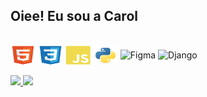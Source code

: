 ## Oiee! Eu sou a Carol

<div style="display: inline_block"><br>
  <img align="center" alt="HTML" height="30" width="40" src="https://raw.githubusercontent.com/devicons/devicon/master/icons/html5/html5-original.svg">
  <img align="center" alt="CSS" height="30" width="40" src="https://raw.githubusercontent.com/devicons/devicon/master/icons/css3/css3-original.svg">
  <img align="center" alt="Js" height="30" width="40" src="https://raw.githubusercontent.com/devicons/devicon/master/icons/javascript/javascript-plain.svg">
  <img align="center" alt="Python" height="30" width="40" src="https://raw.githubusercontent.com/devicons/devicon/master/icons/python/python-original.svg">
  <img align="center" alt="Figma" height="30" width="40" src="https://cdn.jsdelivr.net/gh/devicons/devicon@latest/icons/figma/figma-original.svg" />
  <img align="center" alt="Django" height="30" width="40" src="https://icons8.com.br/icon/qV-JzWYl9dzP/django" />
  
</div><br>

<div>
  <a href="https://github.com/CarolinaPinheiroSantos">
    <img loading="lazy" height="180em" src="https://github-readme-stats.vercel.app/api/top-langs/?username=CarolinaPinheiroSantos&layout=compact&langs_count=7&theme=dracula" style="border: 0; outline: none;"/>
    <img loading="lazy" height="180em" src="https://github-readme-stats.vercel.app/api?username=CarolinaPinheiroSantos&show_icons=true&theme=dracula&include_all_commits=true&count_private=true" style="border: 0; outline: none;"/>
  </a>
</div>
